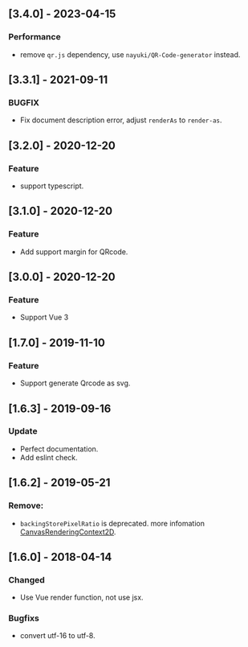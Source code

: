 ## [3.4.0] - 2023-04-15

### Performance

- remove `qr.js` dependency, use `nayuki/QR-Code-generator` instead.

## [3.3.1] - 2021-09-11

### BUGFIX

- Fix document description error, adjust `renderAs` to `render-as`.

## [3.2.0] - 2020-12-20

### Feature

- support typescript.

## [3.1.0] - 2020-12-20

### Feature

- Add support margin for QRcode.

## [3.0.0] - 2020-12-20

### Feature

- Support Vue 3

## [1.7.0] - 2019-11-10

### Feature

- Support generate Qrcode as svg.

## [1.6.3] - 2019-09-16

### Update

- Perfect documentation.
- Add eslint check.

## [1.6.2] - 2019-05-21

### Remove:

- `backingStorePixelRatio` is deprecated. more infomation [CanvasRenderingContext2D](https://developer.mozilla.org/en-US/docs/Web/API/CanvasRenderingContext2D).

## [1.6.0] - 2018-04-14

### Changed

- Use Vue render function, not use jsx.

### Bugfixs

- convert utf-16 to utf-8.
